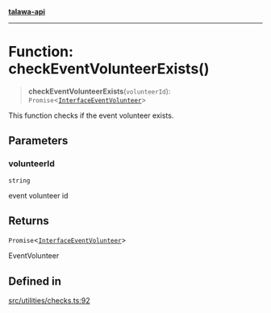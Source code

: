 [**talawa-api**](../../../README.md)

***

# Function: checkEventVolunteerExists()

> **checkEventVolunteerExists**(`volunteerId`): `Promise`\<[`InterfaceEventVolunteer`](../../../models/EventVolunteer/interfaces/InterfaceEventVolunteer.md)\>

This function checks if the event volunteer exists.

## Parameters

### volunteerId

`string`

event volunteer id

## Returns

`Promise`\<[`InterfaceEventVolunteer`](../../../models/EventVolunteer/interfaces/InterfaceEventVolunteer.md)\>

EventVolunteer

## Defined in

[src/utilities/checks.ts:92](https://github.com/Suyash878/talawa-api/blob/f376d03c37e9acd046e7cc983947432c95f74442/src/utilities/checks.ts#L92)

